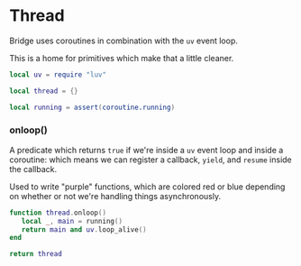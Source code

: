 # Thread


Bridge uses coroutines in combination with the ``uv`` event loop.


This is a home for primitives which make that a little cleaner.

```lua
local uv = require "luv"
```
```lua
local thread = {}
```
```lua
local running = assert(coroutine.running)

```
### onloop()

A predicate which returns ``true`` if we're inside a ``uv`` event loop and inside
a coroutine: which means we can register a callback, ``yield``, and ``resume``
inside the callback.


Used to write "purple" functions, which are colored red or blue depending on
whether or not we're handling things asynchronously.

```lua
function thread.onloop()
   local _, main = running()
   return main and uv.loop_alive()
end
```
```lua
return thread
```
